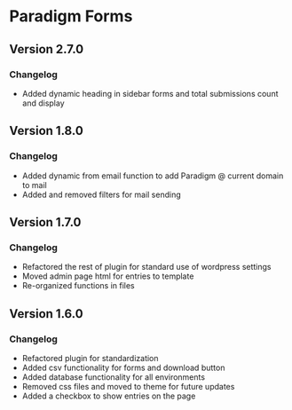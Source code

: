 # Paradigm Forms
## Version 2.7.0
### Changelog
- Added dynamic heading in sidebar forms and total submissions count and display
## Version 1.8.0
### Changelog
- Added dynamic from email function to add Paradigm @ current domain to mail
- Added and removed filters for mail sending
## Version 1.7.0
### Changelog
- Refactored the rest of plugin for standard use of wordpress settings
- Moved admin page html for entries to template
- Re-organized functions in files

## Version 1.6.0
### Changelog
- Refactored plugin for standardization
- Added csv functionality for forms and download button
- Added database functionality for all environments
- Removed css files and moved to theme for future updates
- Added a checkbox to show entries on the page